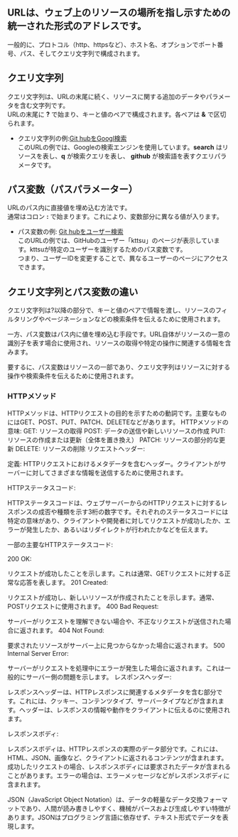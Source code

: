 ## URLは、ウェブ上のリソースの場所を指し示すための統一された形式のアドレスです。
一般的に、プロトコル（http、httpsなど）、ホスト名、オプションでポート番号、パス、そしてクエリ文字列で構成されます。    

## クエリ文字列
クエリ文字列は、URLの末尾に続く、リソースに関する追加のデータやパラメータを含む文字列です。  
URLの末尾に **?** で始まり、キーと値のペアで構成されます。各ペアは **&** で区切られます。  
 - クエリ文字列の例:[Git hubをGoogl検索](https://www.google.com/search?q=github)  
  このURLの例では、Googleの検索エンジンを使用しています。**search** はリソースを表し、**q** が検索クエリを表し、 **github** が検索語を表すクエリパラメータです。

## パス変数（パスパラメーター）
URLのパス内に直接値を埋め込む方法です。  
通常はコロン **:** で始まります。これにより、変数部分に異なる値が入ります。
 - パス変数の例: [Git hubをユーザー検索](https://github.com/kttsu)  
   このURLの例では、GitHubのユーザー「kttsu」のページが表示しています。kttsuが特定のユーザーを識別するためのパス変数です。  
   つまり、ユーザーIDを変更することで、異なるユーザーのページにアクセスできます。

## クエリ文字列とパス変数の違い
クエリ文字列は?以降の部分で、キーと値のペアで情報を渡し、リソースのフィルタリングやページネーションなどの検索条件を伝えるために使用されます。　　

一方、パス変数はパス内に値を埋め込む手段です。URL自体がリソースの一意の識別子を表す場合に使用され、リソースの取得や特定の操作に関連する情報を含みます。  

要するに、パス変数はリソースの一部であり、クエリ文字列はリソースに対する操作や検索条件を伝えるために使用されます。


### HTTPメソッド
HTTPメソッドは、HTTPリクエストの目的を示すための動詞です。主要なものにはGET、POST、PUT、PATCH、DELETEなどがあります。
HTTPメソッドの意味:
GET: リソースの取得
POST: データの送信や新しいリソースの作成
PUT: リソースの作成または更新（全体を置き換え）
PATCH: リソースの部分的な更新
DELETE: リソースの削除
リクエストヘッダー:

定義: HTTPリクエストにおけるメタデータを含むヘッダー。クライアントがサーバーに対してさまざまな情報を送信するために使用されます。

HTTPステータスコード:

HTTPステータスコードは、ウェブサーバーからのHTTPリクエストに対するレスポンスの成否や種類を示す3桁の数字です。それぞれのステータスコードには特定の意味があり、クライアントや開発者に対してリクエストが成功したか、エラーが発生したか、あるいはリダイレクトが行われたかなどを伝えます。

一部の主要なHTTPステータスコード:

200 OK:

リクエストが成功したことを示します。これは通常、GETリクエストに対する正常な応答を表します。
201 Created:

リクエストが成功し、新しいリソースが作成されたことを示します。通常、POSTリクエストに使用されます。
400 Bad Request:

サーバーがリクエストを理解できない場合や、不正なリクエストが送信された場合に返されます。
404 Not Found:

要求されたリソースがサーバー上に見つからなかった場合に返されます。
500 Internal Server Error:

サーバーがリクエストを処理中にエラーが発生した場合に返されます。これは一般的にサーバー側の問題を示します。
レスポンスヘッダー:

レスポンスヘッダーは、HTTPレスポンスに関連するメタデータを含む部分です。これには、クッキー、コンテンツタイプ、サーバータイプなどが含まれます。ヘッダーは、レスポンスの情報や動作をクライアントに伝えるのに使用されます。

レスポンスボディ:

レスポンスボディは、HTTPレスポンスの実際のデータ部分です。これには、HTML、JSON、画像など、クライアントに返されるコンテンツが含まれます。成功したリクエストの場合、レスポンスボディには要求されたデータが含まれることがあります。エラーの場合は、エラーメッセージなどがレスポンスボディに含まれます。


JSON（JavaScript Object Notation）は、データの軽量なデータ交換フォーマットであり、人間が読み書きしやすく、機械がパースおよび生成しやすい特徴があります。JSONはプログラミング言語に依存せず、テキスト形式でデータを表現します。
